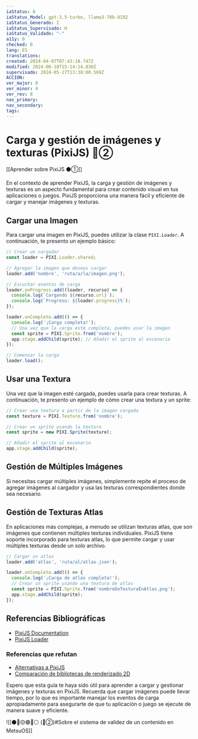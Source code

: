 ```yaml
---
iaStatus: 8
iaStatus_Model: gpt-3.5-turbo, llama3-70b-8192
iaStatus_Generado: I
iaStatus_Supervisado: H
iaStatus_Validado: "-"
a11y: 0
checked: 0
lang: ES
translations: 
created: 2024-04-07T07:43:18.747Z
modified: 2024-06-10T15:14:14.030Z
supervisado: 2024-05-27T13:38:00.569Z
ACCION: 
ver_major: 0
ver_minor: 4
ver_rev: 8
nav_primary: 
nav_secondary: 
tags:
---
```

# Carga y gestión de imágenes y texturas (PixiJS) 🔴②

[[Aprender sobre PixiJS ⚫①]]

En el contexto de aprender PixiJS, la carga y gestión de imágenes y texturas es un aspecto fundamental para crear contenido visual en tus aplicaciones o juegos. PixiJS proporciona una manera fácil y eficiente de cargar y manejar imágenes y texturas.

## Cargar una Imagen

Para cargar una imagen en PixiJS, puedes utilizar la clase `PIXI.Loader`. A continuación, te presento un ejemplo básico:

```javascript
// Crear un cargador
const loader = PIXI.Loader.shared;

// Agregar la imagen que deseas cargar
loader.add('nombre', 'ruta/a/la/imagen.png');

// Escuchar eventos de carga
loader.onProgress.add((loader, recurso) => {
  console.log(`Cargando ${recurso.url}`);
  console.log(`Progreso: ${loader.progress}%`);
});

loader.onComplete.add(() => {
  console.log('¡Carga completa!');
  // Una vez que la carga esté completa, puedes usar la imagen
  const sprite = PIXI.Sprite.from('nombre');
  app.stage.addChild(sprite); // Añadir el sprite al escenario
});

// Comenzar la carga
loader.load();
```

## Usar una Textura

Una vez que la imagen esté cargada, puedes usarla para crear texturas. A continuación, te presento un ejemplo de cómo crear una textura y un sprite:

```javascript
// Crear una textura a partir de la imagen cargada
const texture = PIXI.Texture.from('nombre');

// Crear un sprite usando la textura
const sprite = new PIXI.Sprite(texture);

// Añadir el sprite al escenario
app.stage.addChild(sprite);
```

## Gestión de Múltiples Imágenes

Si necesitas cargar múltiples imágenes, simplemente repite el proceso de agregar imágenes al cargador y usa las texturas correspondientes donde sea necesario.

## Gestión de Texturas Atlas


En aplicaciones más complejas, a menudo se utilizan texturas atlas, que son imágenes que contienen múltiples texturas individuales. PixiJS tiene soporte incorporado para texturas atlas, lo que permite cargar y usar múltiples texturas desde un solo archivo.

```javascript
// Cargar un atlas
loader.add('atlas', 'ruta/al/atlas.json');

loader.onComplete.add(() => {
  console.log('¡Carga de atlas completa!');
  // Crear un sprite usando una textura de atlas
  const sprite = PIXI.Sprite.from('nombreDeTexturaEnAtlas.png');
  app.stage.addChild(sprite);
});
```

## Referencias Bibliográficas

* [PixiJS Documentation](https://pixijs.com/docs/)
* [PixiJS Loader](https://pixijs.com/docs/v5/docs/loader.html)

### Referencias que refutan

* [Alternativas a PixiJS](https://www.alternativeto.net/software/pixijs/)
* [Comparación de bibliotecas de renderizado 2D](https://www.toptal.com/javascript/2d-rendering-libraries)

Espero que esta guía te haya sido útil para aprender a cargar y gestionar imágenes y texturas en PixiJS. Recuerda que cargar imágenes puede llevar tiempo, por lo que es importante manejar los eventos de carga apropiadamente para asegurarte de que tu aplicación o juego se ejecute de manera suave y eficiente.

![[⚫🔴🟡🟢🔵⚪ (🔴②)#Sobre el sistema de validez de un contenido en MetsuOS]]